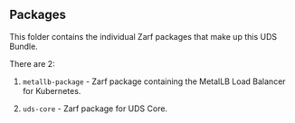 
## Packages

This folder contains the individual Zarf packages that make up this UDS Bundle.

There are 2:

1. `metallb-package` - Zarf package containing the MetalLB Load Balancer for Kubernetes.

2. `uds-core` - Zarf package for UDS Core.
